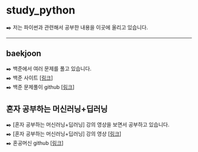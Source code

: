 # study_python
✒️ 저는 파이썬과 관련해서 공부한 내용을 이곳에 올리고 있습니다.

---

## baekjoon
✒️ 백준에서 여러 문제를 풀고 있습니다.    
✒️ 백준 사이트 [[링크](https://www.acmicpc.net/)]    
✒️ 백준 문제풀이 github [[링크](https://github.com/LeeJongEun02/study_python/tree/main/baekjoon)]

## 혼자 공부하는 머신러닝+딥러닝
✒️ [혼자 공부하는 머신러닝+딥러닝] 강의 영상을 보면서 공부하고 있습니다.    
✒️ [혼자 공부하는 머신러닝+딥러닝] 강의 영상 [[링크](https://www.youtube.com/playlist?list=PLJN246lAkhQjoU0C4v8FgtbjOIXxSs_4Q)]    
✒️ 혼공머신 github [[링크](https://github.com/LeeJongEun02/study_python/tree/main/youtube_%ED%98%BC%EC%9E%90%EA%B3%B5%EB%B6%80%ED%95%98%EB%8A%94%EB%A8%B8%EC%8B%A0%EB%9F%AC%EB%8B%9D%2B%EB%94%A5%EB%9F%AC%EB%8B%9D)]
